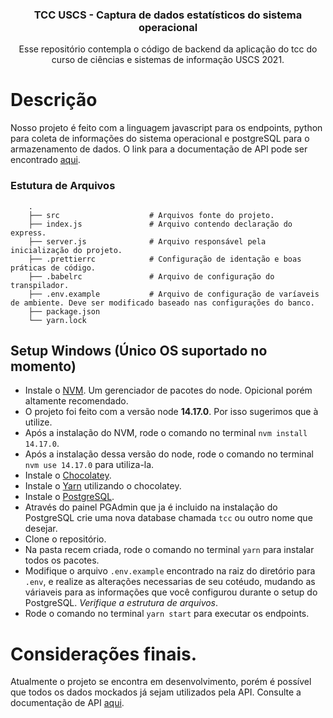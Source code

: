 <p align="center">
  <h3 align="center">TCC USCS - Captura de dados estatísticos do sistema operacional</h3>

  <p align="center">
    Esse repositório contempla o código de backend da aplicação do tcc do curso de ciências e sistemas de informação USCS 2021.
  </p>
</p>


# Descrição

Nosso projeto é feito com a linguagem javascript para os endpoints, python para coleta de informações do sistema operacional e postgreSQL para o armazenamento de dados.
O link para a documentação de API pode ser encontrado [aqui](https://www.notion.so/Documenta-o-API-TCC-Os-Charlinhos-47c99711876b446da5cd9f9b59973fa4).

### Estutura de Arquivos
```
    .
    ├── src                    # Arquivos fonte do projeto.
    ├── index.js               # Arquivo contendo declaração do express.
    ├── server.js              # Arquivo responsável pela inicialização do projeto.
    ├── .prettierrc            # Configuração de identação e boas práticas de código.
    ├── .babelrc               # Arquivo de configuração do transpilador.
    ├── .env.example           # Arquivo de configuração de varíaveis de ambiente. Deve ser modificado baseado nas configurações do banco.
    ├── package.json           
    └── yarn.lock              
```

## Setup Windows (Único OS suportado no momento)

- Instale o [NVM](https://github.com/coreybutler/nvm-windows). Um gerenciador de pacotes do node. Opicional porém altamente recomendado.
- O projeto foi feito com a versão node **14.17.0**. Por isso sugerimos que à utilize.
- Após a instalação do NVM, rode o comando no terminal ```nvm install 14.17.0```.
- Após a instalação dessa versão do node, rode o comando no terminal ```nvm use 14.17.0``` para utiliza-la.
- Instale o [Chocolatey](https://community.chocolatey.org/).
- Instale o [Yarn](https://community.chocolatey.org/packages/yarn) utilizando o chocolatey.
- Instale o [PostgreSQL](https://www.postgresql.org/).
- Através do painel PGAdmin que ja é incluido na instalação do PostgreSQL crie uma nova database chamada ```tcc``` ou outro nome que desejar.
- Clone o repositório.
- Na pasta recem criada, rode o comando no terminal ```yarn``` para instalar todos os pacotes.
- Modifique o arquivo ```.env.example``` encontrado na raiz do diretório para ```.env```, e realize as alterações necessarias de seu cotéudo, mudando as váriaveis para as informações que você configurou durante o setup do PostgreSQL. *Verifique a estrutura de arquivos*.
- Rode o comando no terminal ```yarn start``` para executar os endpoints.

# Considerações finais.

Atualmente o projeto se encontra em desenvolvimento, porém é possível que todos os dados mockados já sejam utilizados pela API. Consulte a documentação de API [aqui](https://www.notion.so/Documenta-o-API-TCC-Os-Charlinhos-47c99711876b446da5cd9f9b59973fa4).
